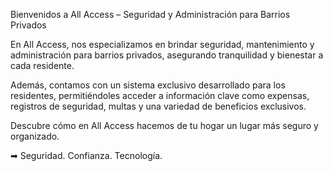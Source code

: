 Bienvenidos a All Access – Seguridad y Administración para Barrios Privados

En All Access, nos especializamos en brindar seguridad, mantenimiento y administración para barrios privados, asegurando tranquilidad y bienestar a cada residente.

Además, contamos con un sistema exclusivo desarrollado para los residentes, permitiéndoles acceder a información clave como expensas, registros de seguridad, multas y 
una variedad de beneficios exclusivos.

Descubre cómo en All Access hacemos de tu hogar un lugar más seguro y organizado.

➡ Seguridad. Confianza. Tecnología.
